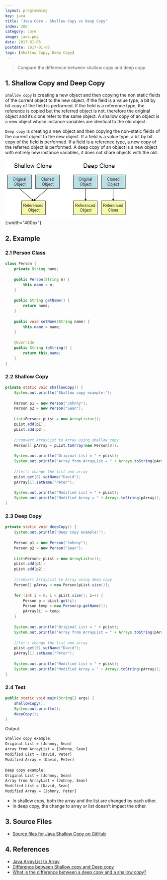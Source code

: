 ```yaml
---
layout: programming
key: java
title: "Java Core - Shallow Copy vs Deep Copy"
index: 205
category: core
image: java.png
date: 2017-01-05
postdate: 2017-01-05
tags: [Shallow Copy, Deep Copy]
---
```


> Compare the difference between shallow copy and deep copy.

## 1. Shallow Copy and Deep Copy
`Shallow copy` is creating a new object and then copying the non static fields of the current object to the new object. If the field is a value type, a bit by bit copy of the field is performed. If the field is a reference type, the reference is copied but the referred object is not, therefore the original object and its clone refer to the same object. A shallow copy of an object is a new object whose instance variables are identical to the old object.

`Deep copy` is creating a new object and then copying the non-static fields of the current object to the new object. If a field is a value type, a bit by bit copy of the field is performed. If a field is a reference type, a new copy of the referred object is performed. A deep copy of an object is a new object with entirely new instance variables, it does not share objects with the old.

![image](/public/images/java/java-core-shallow-copy-vs-deep-copy/object_clone.jpg){:width="400px"}  

## 2. Example
### 2.1 Person Class
```java
class Person {
    private String name;

    public Person(String n) {
        this.name = n;
    }

    public String getName() {
        return name;
    }

    public void setName(String name) {
        this.name = name;
    }

    @Override
    public String toString() {
        return this.name;
    }
}
```
### 2.2 Shallow Copy
```java
private static void shallowCopy() {
    System.out.println("Shallow copy example:");

    Person p1 = new Person("Johnny");
    Person p2 = new Person("Sean");

    List<Person> pList = new ArrayList<>();
    pList.add(p1);
    pList.add(p2);

    //convert ArrayList to Array using shallow copy
    Person[] pArray = pList.toArray(new Person[0]);

    System.out.println("Original List = " + pList);
    System.out.println("Array from ArrayList = " + Arrays.toString(pArray));

    //let's change the list and array
    pList.get(0).setName("David");
    pArray[1].setName("Peter");

    System.out.println("Modified List = " + pList);
    System.out.println("Modified Array = " + Arrays.toString(pArray));
}
```
### 2.3 Deep Copy
```java
private static void deepCopy() {
    System.out.println("Deep copy example:");

    Person p1 = new Person("Johnny");
    Person p2 = new Person("Sean");

    List<Person> pList = new ArrayList<>();
    pList.add(p1);
    pList.add(p2);

    //convert ArrayList to Array using deep copy
    Person[] pArray = new Person[pList.size()];

    for (int i = 0; i < pList.size(); i++) {
        Person p = pList.get(i);
        Person temp = new Person(p.getName());
        pArray[i] = temp;
    }

    System.out.println("Original List = " + pList);
    System.out.println("Array from ArrayList = " + Arrays.toString(pArray));

    //let's change the list and array
    pList.get(0).setName("David");
    pArray[1].setName("Peter");

    System.out.println("Modified List = " + pList);
    System.out.println("Modified Array = " + Arrays.toString(pArray));
}
```

### 2.4 Test
```java
public static void main(String[] args) {
    shallowCopy();
    System.out.println();
    deepCopy();
}
```
Output.
```sh
Shallow copy example:
Original List = [Johnny, Sean]
Array from ArrayList = [Johnny, Sean]
Modified List = [David, Peter]
Modified Array = [David, Peter]

Deep copy example:
Original List = [Johnny, Sean]
Array from ArrayList = [Johnny, Sean]
Modified List = [David, Sean]
Modified Array = [Johnny, Peter]
```
* In shallow copy, both the array and the list are changed by each other.
* In deep copy, the change to array or list doesn't impact the other.

## 3. Source Files
* [Source files for Java Shallow Copy on GitHub](https://github.com/jojozhuang/java-programming/tree/master/java-shallow-copy)

## 4. References
* [Java ArrayList to Array](https://www.journaldev.com/760/java-arraylist-to-array)
* [Difference between Shallow copy and Deep copy](http://net-informations.com/faq/net/shallow-deep-copy.htm)
* [What is the difference between a deep copy and a shallow copy?](https://stackoverflow.com/questions/184710/what-is-the-difference-between-a-deep-copy-and-a-shallow-copy)
